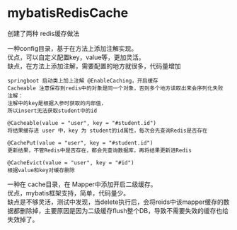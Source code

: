 # mybatisRedisCache

创建了两种 redis缓存做法

一种config目录，基于在方法上添加注解实现。  
  优点，可以自定义配置key，value等，更加灵活。  
  缺点，在方法上添加注解，需要配置的地方就很多，代码量增加

    springboot 启动类上加上注解 @EnableCaching，开启缓存
    Cacheable 注意保存到redis中的对象是同一个对象，否则多个地方读取出来会序列化失败
    注解：
    注解中的key是根据入参时获取的内部值，
    所以insert无法获取student中的id
    
    @Cacheable(value = "user", key = "#student.id")
    将结果缓存进 user 中，key 为 student的id属性，每次会先查询Redis是否存在
    
    @CachePut(value = "user", key = "#student.id")
    更新结果，不管Redis中是否存在，都会先查询数据库，再将结果更新进Redis
    
    @CacheEvict(value = "user", key = "#id")
    根据value和key对缓存删除

一种在 cache目录，在 Mapper中添加开启二级缓存。  
  优点，mybatis框架支持，简单，代码量少。  
  缺点是不够灵活，测试中发现，当delete执行后，会将reids中该mapper缓存的数据都删除掉，主要原因是因为二级缓存flush整个DB，导致不需要失效的缓存也给失效掉了。  

